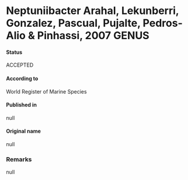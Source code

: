 Neptuniibacter Arahal, Lekunberri, Gonzalez, Pascual, Pujalte, Pedros-Alio & Pinhassi, 2007 GENUS
=======

#### Status
ACCEPTED

#### According to
World Register of Marine Species

#### Published in
null

#### Original name
null

### Remarks
null
